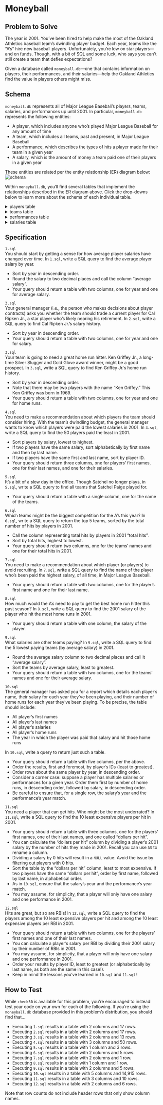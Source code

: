 # Moneyball
## Problem to Solve
The year is 2001. You’ve been hired to help make the most of the Oakland Athletics baseball team’s dwindling player budget. Each year, teams like the “A’s” hire new baseball players. Unfortunately, you’re low on star players—and on funds. Though, with a bit of SQL and some luck, who says you can’t still create a team that defies expectations?

Given a database called `moneyball.db`—one that contains information on players, their performances, and their salaries—help the Oakland Athletics find the value in players others might miss.  

## Schema
`moneyball.db` represents all of Major League Baseball’s players, teams, salaries, and performances up until 2001. In particular, `moneyball.db` represents the following entities:

- A player, which includes anyone who’s played Major League Baseball for any amount of time
- A team, which includes all teams, past and present, in Major League Baseball
- A performance, which describes the types of hits a player made for their team in a given year
- A salary, which is the amount of money a team paid one of their players in a given year  

These entities are related per the entity relationship (ER) diagram below:
![schema](image.png)

Within `moneyball.db`, you’ll find several tables that implement the relationships described in the ER diagram above. Click the drop-downs below to learn more about the schema of each individual table.

<details>
<summary>players table</summary>

The `players` table contains the following columns:  

- `id`, which is the ID of the player
- `first_name`, which is the first name of the player
- `last_name`, which is the last name of the player
- `bats`, which is the side (“R” for right or “L” for left) the player bats on
- `throws`, which is the hand (“R” for right or “L” for left) the player throws with
- `weight`, which is the player’s weight in pounds
- `height`, which is the player’s height in inches
- `debut`, which is the date (expressed as YYYY-MM-DD) the player began their career in the MLB
- `final_game`, which is the date (expressed as YYYY-MM-DD) the player played their last game in the MLB
- `birth_year`, which is the year the player was born
- `birth_month`, which is the month (expressed as an integer) the player was born
- `birth_day`, which is the day the player was born
- `birth_city`, which is the city in which the player was born
- `birth_state`, which is the state in which the player was born
- `birth_country`, which is the country in which the player was born
</details>

<details>
<summary>teams table</summary>

The `teams` table contains the following columns:

- `id`, which is the ID of each team
- `year`, which is the year the team was founded
- `name`, which is the name of the team
- `park`, which is name of the park at which the team plays (or played)
</details>

<details>
<summary>performances table</summary>

The `performances` table contains the following columns:

- `id`, which is the ID of the performance
- `player_id`, which is the ID of the player who generated the performance
- `team_id`, which is the ID of the team for which the player generated the performance
- `year`, which is the year in which the player generated the performance
- `G`, which is the number of games played by the player, for the given team, in the given year
- `AB`, which is the player’s number of “at bats” (i.e., times they went up to bat), for the given team, in the given year
- `H`, which is the player’s number of hits, for the given team, in the given year
- `2B`, which is the player’s number of doubles (two-base hits), for the given team, in the given year
- `3B`, which is the player’s number of triples (three-base hits), for the given team, in the given year
- `HR`, which is the player’s number of home runs, for the given team, in the given year
- `RBI`, which is the player’s number of “runs batted in” (i.e., runs scored), for the given team, in the given year
- `SB`, which is the player’s number of stolen bases, for the given team, in the given year
</details>

<details>
<summary>salaries table</summary>

The `salaries` table contains the following columns:

- `id`, which is the ID of the salary
- `player_id`, which is the ID of the player earning the salary
- `team_id`, which is the ID of the team paying the salary
- `year`, which is the year during which the salary was paid
- `salary`, which is the salary itself in US dollars (not adjusted for inflation)
</details>

## Specification
`1.sql`  
You should start by getting a sense for how average player salaries have changed over time. In ``1.sql``, write a SQL query to find the average player salary by year.

- Sort by year in descending order.
- Round the salary to two decimal places and call the column “average salary”.
- Your query should return a table with two columns, one for year and one for average salary.

`2.sql`  
Your general manager (i.e., the person who makes decisions about player contracts) asks you whether the team should trade a current player for Cal Ripken Jr., a star player who’s likely nearing his retirement. In `2.sql`, write a SQL query to find Cal Ripken Jr.’s salary history.

- Sort by year in descending order.
- Your query should return a table with two columns, one for year and one for salary.

`3.sql`  
Your team is going to need a great home run hitter. Ken Griffey Jr., a long-time Silver Slugger and Gold Glove award winner, might be a good prospect. In `3.sql`, write a SQL query to find Ken Griffey Jr.’s home run history.

- Sort by year in descending order.
- Note that there may be two players with the name “Ken Griffey.” This Ken Griffey was born in 1969.
- Your query should return a table with two columns, one for year and one for home runs.

`4.sql`  
You need to make a recommendation about which players the team should consider hiring. With the team’s dwindling budget, the general manager wants to know which players were paid the lowest salaries in 2001. In `4.sql`, write a SQL query to find the 50 players paid the least in 2001.

- Sort players by salary, lowest to highest.
- If two players have the same salary, sort alphabetically by first name and then by last name.
- If two players have the same first and last name, sort by player ID.
- Your query should return three columns, one for players’ first names, one for their last names, and one for their salaries.

`5.sql`  
It’s a bit of a slow day in the office. Though Satchel no longer plays, in `5.sql`, write a SQL query to find all teams that Satchel Paige played for.

- Your query should return a table with a single column, one for the name of the teams.

`6.sql`  
Which teams might be the biggest competition for the A’s this year? In `6.sql`, write a SQL query to return the top 5 teams, sorted by the total number of hits by players in 2001.

- Call the column representing total hits by players in 2001 “total hits”.
- Sort by total hits, highest to lowest.
- Your query should return two columns, one for the teams’ names and one for their total hits in 2001.

`7.sql`  
You need to make a recommendation about which player (or players) to avoid recruiting. In `7.sql`, write a SQL query to find the name of the player who’s been paid the highest salary, of all time, in Major League Baseball.

- Your query should return a table with two columns, one for the player’s first name and one for their last name.  

`8.sql`  
How much would the A’s need to pay to get the best home run hitter this past season? In `8.sql`, write a SQL query to find the 2001 salary of the player who hit the most home runs in 2001.  
- Your query should return a table with one column, the salary of the player.

`9.sql`  
What salaries are other teams paying? In `9.sql`, write a SQL query to find the 5 lowest paying teams (by average salary) in 2001.

- Round the average salary column to two decimal places and call it “average salary”.
- Sort the teams by average salary, least to greatest.
- Your query should return a table with two columns, one for the teams’ names and one for their average salary.

`10.sql`  
The general manager has asked you for a report which details each player’s name, their salary for each year they’ve been playing, and their number of home runs for each year they’ve been playing. To be precise, the table should include:

- All player’s first names
- All player’s last names
- All player’s salaries
- All player’s home runs
- The year in which the player was paid that salary and hit those home runs

In `10.sql`, write a query to return just such a table.

- Your query should return a table with five columns, per the above.
- Order the results, first and foremost, by player’s IDs (least to greatest).
- Order rows about the same player by year, in descending order.
- Consider a corner case: suppose a player has multiple salaries or performances for a given year. Order them first by number of home runs, in descending order, followed by salary, in descending order.
- Be careful to ensure that, for a single row, the salary’s year and the performance’s year match.

`11.sql`  
You need a player that can get hits. Who might be the most underrated? In `11.sql`, write a SQL query to find the 10 least expensive players per hit in 2001.

- Your query should return a table with three columns, one for the players’ first names, one of their last names, and one called “dollars per hit”.
- You can calculate the “dollars per hit” column by dividing a player’s 2001 salary by the number of hits they made in 2001. Recall you can use `AS` to rename a column.
- Dividing a salary by 0 hits will result in a `NULL` value. Avoid the issue by filtering out players with 0 hits.
- Sort the table by the “dollars per hit” column, least to most expensive. If two players have the same “dollars per hit”, order by first name, followed by last name, in alphabetical order.
- As in `10.sql`, ensure that the salary’s year and the performance’s year match.
- You may assume, for simplicity, that a player will only have one salary and one performance in 2001.

`12.sql`  
Hits are great, but so are RBIs! In `12.sql`, write a SQL query to find the players among the 10 least expensive players per hit and among the 10 least expensive players per RBI in 2001.

- Your query should return a table with two columns, one for the players’ first names and one of their last names.
- You can calculate a player’s salary per RBI by dividing their 2001 salary by their number of RBIs in 2001.
- You may assume, for simplicity, that a player will only have one salary and one performance in 2001.
- Order your results by player ID, least to greatest (or alphabetically by last name, as both are the same in this case!).
- Keep in mind the lessons you’ve learned in `10.sql` and `11.sql`!

## How to Test
While `check50` is available for this problem, you’re encouraged to instead test your code on your own for each of the following. If you’re using the `moneyball.db` database provided in this problem’s distribution, you should find that…

- Executing `1.sql` results in a table with 2 columns and 17 rows.
- Executing `2.sql` results in a table with 2 columns and 17 rows.
- Executing `3.sql` results in a table with 2 columns and 13 rows.
- Executing `4.sql` results in a table with 3 columns and 50 rows.
- Executing `5.sql` results in a table with 1 column and 3 rows.
- Executing `6.sql` results in a table with 2 columns and 5 rows.
- Executing `7.sql` results in a table with 2 columns and 1 row.
- Executing `8.sql` results in a table with 1 column and 1 row.
- Executing `9.sql` results in a table with 2 columns and 5 rows.
- Executing `10.sql` results in a table with 5 columns and 14,915 rows.
- Executing `11.sql` results in a table with 3 columns and 10 rows.
- Executing `12.sql` results in a table with 2 columns and 6 rows.

Note that row counts do not include header rows that only show column names.